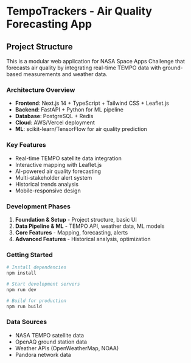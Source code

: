 # TempoTrackers - Air Quality Forecasting App

## Project Structure

This is a modular web application for NASA Space Apps Challenge that forecasts air quality by integrating real-time TEMPO data with ground-based measurements and weather data.

### Architecture Overview

- **Frontend**: Next.js 14 + TypeScript + Tailwind CSS + Leaflet.js
- **Backend**: FastAPI + Python for ML pipeline
- **Database**: PostgreSQL + Redis
- **Cloud**: AWS/Vercel deployment
- **ML**: scikit-learn/TensorFlow for air quality prediction

### Key Features

- Real-time TEMPO satellite data integration
- Interactive mapping with Leaflet.js
- AI-powered air quality forecasting
- Multi-stakeholder alert system
- Historical trends analysis
- Mobile-responsive design

### Development Phases

1. **Foundation & Setup** - Project structure, basic UI
2. **Data Pipeline & ML** - TEMPO API, weather data, ML models
3. **Core Features** - Mapping, forecasting, alerts
4. **Advanced Features** - Historical analysis, optimization

### Getting Started

```bash
# Install dependencies
npm install

# Start development servers
npm run dev

# Build for production
npm run build
```

### Data Sources

- NASA TEMPO satellite data
- OpenAQ ground station data
- Weather APIs (OpenWeatherMap, NOAA)
- Pandora network data
